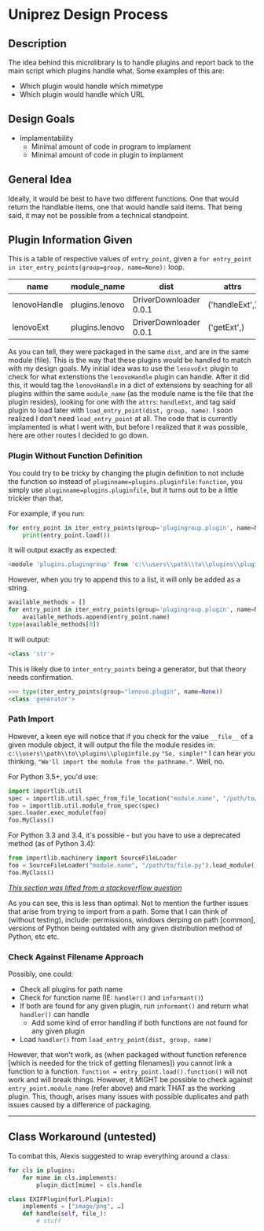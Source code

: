 # Uniprez Design Process

## Description
The idea behind this microlibrary is to handle plugins and report back to the main script which plugins handle what. Some examples of this are:
- Which plugin would handle which mimetype
- Which plugin would handle which URL

## Design Goals
- Implamentability
	- Minimal amount of code in program to implament
	- Minimal amount of code in plugin to implament

## General Idea

Ideally, it would be best to have two different functions. One that would return the handlable items, one that would handle said items. That being said, it may not be possible from a technical standpoint.

## Plugin Information Given
This is a table of respective values of `entry_point`, given a `for entry_point in iter_entry_points(group=group, name=None):` loop.

|     name     |   module_name  |          dist          |     attrs      |
|   --------   |    --------    |         --------       |    --------    |
| lenovoHandle | plugins.lenovo | DriverDownloader 0.0.1 | ('handleExt',) |
| lenovoExt    | plugins.lenovo | DriverDownloader 0.0.1 | ('getExt',)    |

As you can tell, they were packaged in the same `dist`, and are in the same module (file). This is the way that these plugins would be handled to match with my design goals. My initial idea was to use the `lenovoExt` plugin to check for what extenstions the `lenovoHandle` plugin can handle. After it did this, it would tag the `lenovoHandle` in a dict of extensions by seaching for all plugins within the same `module_name` (as the module name is the file that the plugin resides), looking for one with the `attrs`: `handleExt`, and tag said plugin to load later with `load_entry_point(dist, group, name)`. I soon realized I don't need `load_entry_point` at all. The code that is currently implamented is what I went with, but before I realized that it was possible, here are other routes I decided to go down.

### Plugin Without Function Definition

You could try to be tricky by changing the plugin definition to not include the function so instead of `pluginname=plugins.pluginfile:function`, you simply use `pluginname=plugins.pluginfile`, but it turns out to be a little trickier than that.

For example, if you run:
```python
for entry_point in iter_entry_points(group='plugingroup.plugin', name=None):
    print(entry_point.load())
```
It will output exactly as expected:
```python
<module 'plugins.plugingroup' from 'c:\\users\\path\\to\\plugins\\pluginfile.py'>
```

However, when you try to append this to a list, it will only be added as a string.
```python
available_methods = []
for entry_point in iter_entry_points(group='plugingroup.plugin', name=None):
    available_methods.append(entry_point.name)
type(available_methods[0])
```
It will output:
```python
<class 'str'>
```

This is likely due to `inter_entry_points` being a generator, but that theory needs confirmation.
```python
>>> type(iter_entry_points(group="lenovo.plugin", name=None))
<class 'generator'>
```

### Path Import
However, a keen eye will notice that if you check for the value `__file__` of a given module object, it will output the file the module resides in: `c:\\users\\path\\to\\plugins\\pluginfile.py`
`"So, simple!"` I can hear you thinking. `"We'll import the module from the pathname."`. Well, no.

For Python 3.5+, you'd use:

```python
import importlib.util
spec = importlib.util.spec_from_file_location("module.name", "/path/to/file.py")
foo = importlib.util.module_from_spec(spec)
spec.loader.exec_module(foo)
foo.MyClass()
```

For Python 3.3 and 3.4, it's possible - but you have to use a deprecated method (as of Python 3.4):
```python
from importlib.machinery import SourceFileLoader
foo = SourceFileLoader("module.name", "/path/to/file.py").load_module()
foo.MyClass()
```
_[This section was lifted from a stackoverflow question](http://stackoverflow.com/questions/67631/how-to-import-a-module-given-the-full-path)_

As you can see, this is less than optimal. Not to mention the further issues that arise from trying to import from a path. Some that I can think of (without testing), include: permissions, windows derping on path [common], versions of Python being outdated with any given distribution method of Python, etc etc.

### Check Against Filename Approach
Possibly, one could: 
- Check all plugins for path name
- Check for function name (IE: `handler()` and `informant()`)
- If both are found for any given plugin, run `informant()` and return what `handler()` can handle
	- Add some kind of error handling if both functions are not found for any given plugin
- Load `handler()` from `load_entry_point(dist, group, name)`

However, that won't work, as (when packaged without function reference [which is needed for the trick of getting filenames]) you cannot link a function to a function. `function = entry_point.load().function()` will not work and will break things. However, it MIGHT be possible to check against `entry_point.module_name` (refer above) and mark THAT as the working plugin. This, though, arises many issues with possible duplicates and path issues caused by a difference of packaging.

- - -

## Class Workaround (untested)

To combat this, Alexis suggested to wrap everything around a class:
```python
for cls in plugins:
    for mime in cls.implements:
        plugin_dict[mime] = cls.handle

class EXIFPlugin(furl.Plugin):
    implements = ["image/png", …]
    def handle(self, file_):
        # stuff
```